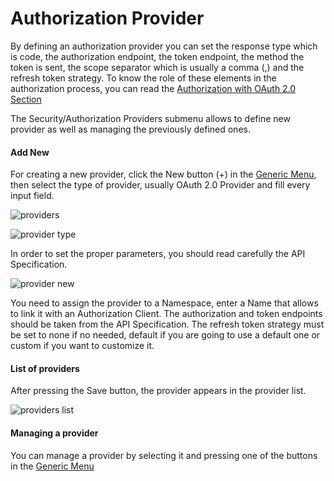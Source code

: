 # Authorization Provider

By defining an authorization provider you can set the response type which is code, the authorization endpoint, the token endpoint, the method the token is sent, the scope separator which is usually a comma (,) and the refresh token strategy. To know the role of these elements in the authorization process, you can read the [Authorization with OAuth 2.0 Section](security/authorization.md)

The Security/Authorization Providers submenu allows to define new provider as well as managing the previously defined ones.

#### Add New

For creating a new provider, click the New button (+) in the [Generic Menu](generic/generic_menu_options.md), then select the type of provider, usually OAuth 2.0 Provider and fill every input field.

![providers](https://user-images.githubusercontent.com/54523080/149273740-0a164078-1d20-4ea7-b932-a2508f312003.png)

![provider type](https://user-images.githubusercontent.com/54523080/149274373-df538dea-8172-4246-a675-7e66f6e4c621.png)

In order to set the proper parameters, you should read carefully the API Specification.

![provider new](https://user-images.githubusercontent.com/54523080/149274566-6ba6863b-f44c-4548-a681-61ca57bf45d3.png)

You need to assign the provider to a Namespace, enter a Name that allows to link it with an Authorization Client. The authorization and token endpoints should be taken from the API Specification. The refresh token strategy must be set to none if no needed, default if you are going to use a default one or custom if you want to customize it.

#### List of providers

After pressing the Save button, the provider appears in the provider list.

![providers list](https://user-images.githubusercontent.com/54523080/149275698-56f017ec-5531-4c69-b866-f4a86352131d.png)

#### Managing a provider

You can manage a provider by selecting it and pressing one of the buttons in the [Generic Menu](generic/generic_menu_options.md)
